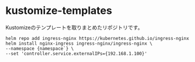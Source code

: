 # kustomize-templates
Kustomizeのテンプレートを取りまとめたリポジトリです。

```
helm repo add ingress-nginx https://kubernetes.github.io/ingress-nginx
helm install nginx-ingress ingress-nginx/ingress-nginx \
--namespace {namespace`} \
--set 'controller.service.externalIPs={192.168.1.100}'
```

